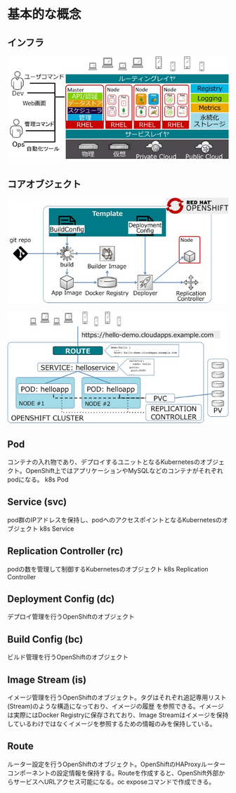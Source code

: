 # 基本的な概念

## インフラ
![OpenShiftContainerPlatform](./OpenShiftContainerPlatform.jpg)

## コアオブジェクト
![CoreObject1](./CoreObject1.jpg)

![CoreObject2](./CoreObject2.jpg)

## Pod
コンテナの入れ物であり、デプロイするユニットとなるKubernetesのオブジェクト。OpenShift上ではアプリケーションやMySQLなどのコンテナがそれぞれpodになる。
k8s Pod

## Service (svc)
pod群のIPアドレスを保持し、podへのアクセスポイントとなるKubernetesのオブジェクト
k8s Service

## Replication Controller (rc)
podの数を管理して制御するKubernetesのオブジェクト
k8s Replication Controller


## Deployment Config (dc)
デプロイ管理を行うOpenShiftのオブジェクト

## Build Config (bc)
ビルド管理を行うOpenShiftのオブジェクト

## Image Stream (is)
イメージ管理を行うOpenShiftのオブジェクト。タグはそれぞれ追記専用リスト(Stream)のような構造になっており、イメージの履歴 を参照できる。イメージは実際にはDocker Registryに保存されており、Image Streamはイメージを保持しているわけではなくイメージを参照するための情報のみを保持している。

## Route
ルーター設定を行うOpenShiftのオブジェクト。OpenShiftのHAProxyルーターコンポーネントの設定情報を保持する。Routeを作成すると、OpenShift外部からサービスへURLアクセス可能になる。oc exposeコマンドで作成できる。
